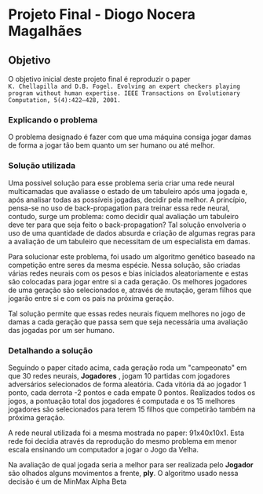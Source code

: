 # Projeto Final - Diogo Nocera Magalhães

## Objetivo

O objetivo inicial deste projeto final é reproduzir o paper     
`K. Chellapilla and D.B. Fogel. Evolving an expert checkers playing program
without human expertise. IEEE Transactions on Evolutionary Computation,
5(4):422–428, 2001.`

### Explicando o problema

O problema designado é fazer com que uma máquina consiga jogar damas de forma a jogar tão bem quanto um ser humano ou até melhor.    


### Solução utilizada
<p>Uma possível solução para esse problema seria criar uma rede neural multicamadas que avaliasse o estado  de um tabuleiro após uma
jogada e, após analisar todas as possíveis jogadas, decidir pela melhor. A princípio, pensa-se no uso de back-propagation para
treinar essa rede neural, contudo, surge um problema: como decidir qual avaliação um tabuleiro deve ter para que seja feito o 
back-propagation? Tal solução envolveria o uso de uma quantidade de dados absurda e criação de algumas regras para a avaliação de
um tabuleiro que necessitam de um especialista em damas.</p>
<p>Para solucionar este problema, foi usado um algoritmo genético baseado na competição entre seres da mesma espécie. Nessa solução, 
são criadas várias redes neurais com os pesos e bias iniciados aleatoriamente e estas são colocadas para jogar entre si a cada geração.
Os melhores jogadores de uma geração são selecionados e, através de mutação, geram filhos que jogarão entre si e com os pais na próxima
geração.</p>
<p>Tal solução permite que essas redes neurais fiquem melhores no jogo de damas a cada geração que passa sem que seja necessária
uma avaliação das jogadas por um ser humano.</p>

### Detalhando a solução
<p>Seguindo o paper citado acima, cada geração roda um "campeonato" em que 30 redes neurais, <b>Jogadores</b> , jogam 10 partidas com
jogadores adversários selecionados de forma aleatória. Cada vitória dá ao jogador 1 ponto, cada derrota -2 pontos e cada empate 0
pontos. Realizados todos os jogos, a pontuação total dos jogadores é computada e os 15 melhores jogadores são selecionados para
terem 15 filhos que competirão também na próxima geração.</p>
<p>A rede neural utilizada foi a mesma mostrada no paper: 91x40x10x1. Esta rede foi decidia através da reprodução do mesmo problema
em menor escala ensinando um computador a jogar o Jogo da Velha.</p>
<p>Na avaliação de qual jogada seria a melhor para ser realizada pelo <b>Jogador</b> são olhados alguns movimentos a frente, <b>ply</b>.
O algoritmo usado nessa decisão é um de MinMax Alpha Beta</p>
